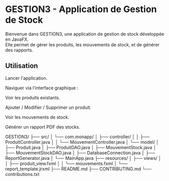 # GESTION3 - Application de Gestion de Stock

Bienvenue dans GESTION3, une application de gestion de stock développée en JavaFX.  
Elle permet de gérer les produits, les mouvements de stock, et de générer des rapports.

## Utilisation
Lancer l'application.

Naviguer via l’interface graphique :

Voir les produits existants.

Ajouter / Modifier / Supprimer un produit.

Voir les mouvements de stock.

Générer un rapport PDF des stocks.

GESTION3/
├── src/
│   └── com.monapp/
│       ├── controller/
│       │   ├── ProduitController.java
│       │   └── MouvementController.java
│       └── model/
│           ├── Produit.java
│           ├── ProduitDAO.java
│           ├── MouvementStock.java
│           ├── MouvementStockDAO.java
│           ├── DatabaseConnection.java
│           ├── ReportGenerator.java
│           └── MainApp.java
├── resources/
│   ├── views/
│   │   ├── produit_view.fxml
│   │   └── mouvements.fxml
│   └── report_template.jrxml
├── README.md
├── CONTRIBUTING.md
└── contributions.txt

